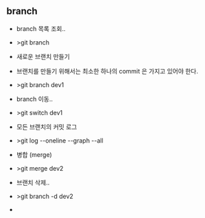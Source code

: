 ## branch 
* branch 목록 조회.. 
* \>git branch
* 새로운 브랜치 만들기
* 브랜치를 만들기 위해서는 최소한 하나의 commit 은 가지고 있어야 한다. 
* \>git branch dev1
  
* branch 이동.. 
* \>git switch dev1
  
* 모든 브랜치의 커밋 로그
* \>git log --oneline --graph --all
    
* 병합 (merge)
* \>git merge dev2
  
* 브랜치 삭제..
* \>git branch -d dev2
  
*